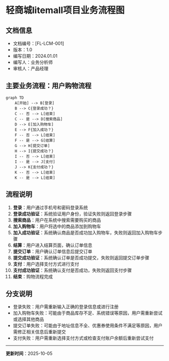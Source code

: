 # 轻商城litemall项目业务流程图

## 文档信息
- 文档编号：[FL-LCM-001]
- 版本：1.0
- 编写日期：2024.01.01
- 编写人：业务分析师
- 审核人：产品经理

## 主要业务流程：用户购物流程

```mermaid
graph TD
    A[开始] --> B[登录]
    B --> C{登录成功？}
    C -- 否 --> L[结束]
    C -- 是 --> D[搜索商品]
    D --> E[加入购物车]
    E --> F{加入成功？}
    F -- 否 --> L[结束]
    F -- 是 --> G[结算]
    G --> H[提交订单]
    H --> I{提交成功？}
    I -- 否 --> L[结束]
    I -- 是 --> J[支付]
    J --> K{支付成功？}
    K -- 否 --> L[结束]
    K -- 是 --> L[结束]
```

## 流程说明
1. **登录**：用户通过手机号和密码登录系统
2. **登录成功验证**：系统验证用户身份，验证失败则返回登录步骤
3. **搜索商品**：用户在系统中搜索需要购买的商品
4. **加入购物车**：用户将选中的商品添加到购物车
5. **加入成功验证**：系统确认商品是否成功加入购物车，失败则返回加入购物车步骤
6. **结算**：用户进入结算页面，确认订单信息
7. **提交订单**：用户确认订单信息后提交订单
8. **提交成功验证**：系统确认订单是否成功提交，失败则返回提交订单步骤
9. **支付**：用户选择支付方式进行支付
10. **支付成功验证**：系统确认支付是否成功，失败则返回支付步骤
11. **结束**：购物流程完成

## 分支说明
- 登录失败：用户需重新输入正确的登录信息或进行注册
- 加入购物车失败：可能由于商品库存不足、系统错误等原因，用户需重新尝试或选择其他商品
- 提交订单失败：可能由于地址信息不全、优惠券使用条件不满足等原因，用户需修正相关信息后重新提交
- 支付失败：用户需重新选择支付方式或检查支付账户余额后重新尝试支付

---
**更新时间**：2025-10-05